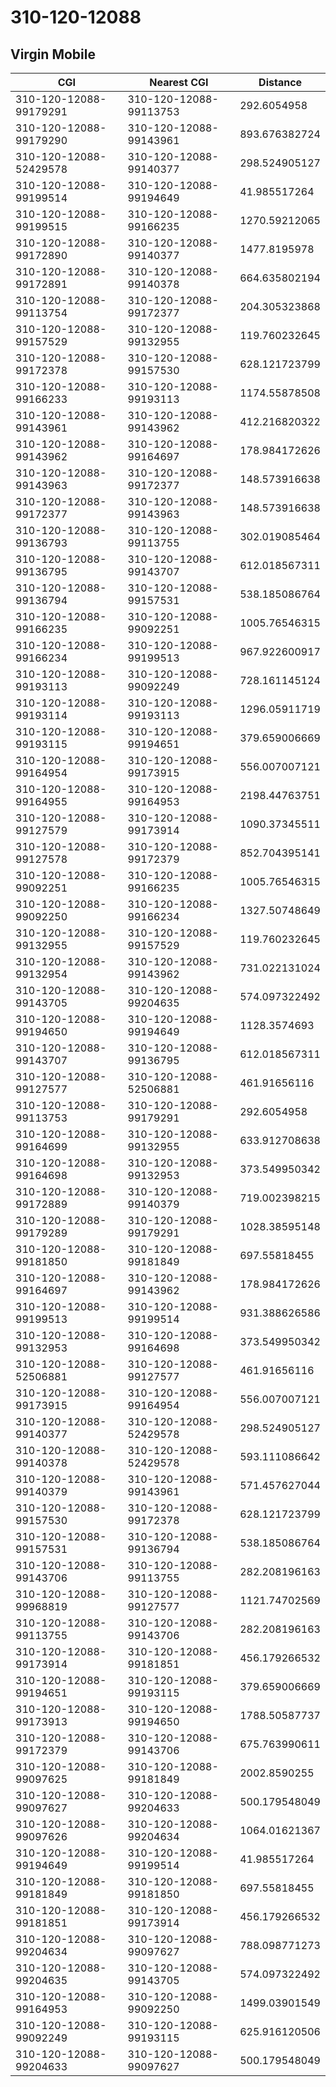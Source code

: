 # 310-120-12088
## Virgin Mobile


| CGI | Nearest CGI | Distance |
|-----|-------------|----------|
| 310-120-12088-99179291 | 310-120-12088-99113753 | 292.6054958 |
| 310-120-12088-99179290 | 310-120-12088-99143961 | 893.676382724 |
| 310-120-12088-52429578 | 310-120-12088-99140377 | 298.524905127 |
| 310-120-12088-99199514 | 310-120-12088-99194649 | 41.985517264 |
| 310-120-12088-99199515 | 310-120-12088-99166235 | 1270.59212065 |
| 310-120-12088-99172890 | 310-120-12088-99140377 | 1477.8195978 |
| 310-120-12088-99172891 | 310-120-12088-99140378 | 664.635802194 |
| 310-120-12088-99113754 | 310-120-12088-99172377 | 204.305323868 |
| 310-120-12088-99157529 | 310-120-12088-99132955 | 119.760232645 |
| 310-120-12088-99172378 | 310-120-12088-99157530 | 628.121723799 |
| 310-120-12088-99166233 | 310-120-12088-99193113 | 1174.55878508 |
| 310-120-12088-99143961 | 310-120-12088-99143962 | 412.216820322 |
| 310-120-12088-99143962 | 310-120-12088-99164697 | 178.984172626 |
| 310-120-12088-99143963 | 310-120-12088-99172377 | 148.573916638 |
| 310-120-12088-99172377 | 310-120-12088-99143963 | 148.573916638 |
| 310-120-12088-99136793 | 310-120-12088-99113755 | 302.019085464 |
| 310-120-12088-99136795 | 310-120-12088-99143707 | 612.018567311 |
| 310-120-12088-99136794 | 310-120-12088-99157531 | 538.185086764 |
| 310-120-12088-99166235 | 310-120-12088-99092251 | 1005.76546315 |
| 310-120-12088-99166234 | 310-120-12088-99199513 | 967.922600917 |
| 310-120-12088-99193113 | 310-120-12088-99092249 | 728.161145124 |
| 310-120-12088-99193114 | 310-120-12088-99193113 | 1296.05911719 |
| 310-120-12088-99193115 | 310-120-12088-99194651 | 379.659006669 |
| 310-120-12088-99164954 | 310-120-12088-99173915 | 556.007007121 |
| 310-120-12088-99164955 | 310-120-12088-99164953 | 2198.44763751 |
| 310-120-12088-99127579 | 310-120-12088-99173914 | 1090.37345511 |
| 310-120-12088-99127578 | 310-120-12088-99172379 | 852.704395141 |
| 310-120-12088-99092251 | 310-120-12088-99166235 | 1005.76546315 |
| 310-120-12088-99092250 | 310-120-12088-99166234 | 1327.50748649 |
| 310-120-12088-99132955 | 310-120-12088-99157529 | 119.760232645 |
| 310-120-12088-99132954 | 310-120-12088-99143962 | 731.022131024 |
| 310-120-12088-99143705 | 310-120-12088-99204635 | 574.097322492 |
| 310-120-12088-99194650 | 310-120-12088-99194649 | 1128.3574693 |
| 310-120-12088-99143707 | 310-120-12088-99136795 | 612.018567311 |
| 310-120-12088-99127577 | 310-120-12088-52506881 | 461.91656116 |
| 310-120-12088-99113753 | 310-120-12088-99179291 | 292.6054958 |
| 310-120-12088-99164699 | 310-120-12088-99132955 | 633.912708638 |
| 310-120-12088-99164698 | 310-120-12088-99132953 | 373.549950342 |
| 310-120-12088-99172889 | 310-120-12088-99140379 | 719.002398215 |
| 310-120-12088-99179289 | 310-120-12088-99179291 | 1028.38595148 |
| 310-120-12088-99181850 | 310-120-12088-99181849 | 697.55818455 |
| 310-120-12088-99164697 | 310-120-12088-99143962 | 178.984172626 |
| 310-120-12088-99199513 | 310-120-12088-99199514 | 931.388626586 |
| 310-120-12088-99132953 | 310-120-12088-99164698 | 373.549950342 |
| 310-120-12088-52506881 | 310-120-12088-99127577 | 461.91656116 |
| 310-120-12088-99173915 | 310-120-12088-99164954 | 556.007007121 |
| 310-120-12088-99140377 | 310-120-12088-52429578 | 298.524905127 |
| 310-120-12088-99140378 | 310-120-12088-52429578 | 593.111086642 |
| 310-120-12088-99140379 | 310-120-12088-99143961 | 571.457627044 |
| 310-120-12088-99157530 | 310-120-12088-99172378 | 628.121723799 |
| 310-120-12088-99157531 | 310-120-12088-99136794 | 538.185086764 |
| 310-120-12088-99143706 | 310-120-12088-99113755 | 282.208196163 |
| 310-120-12088-99968819 | 310-120-12088-99127577 | 1121.74702569 |
| 310-120-12088-99113755 | 310-120-12088-99143706 | 282.208196163 |
| 310-120-12088-99173914 | 310-120-12088-99181851 | 456.179266532 |
| 310-120-12088-99194651 | 310-120-12088-99193115 | 379.659006669 |
| 310-120-12088-99173913 | 310-120-12088-99194650 | 1788.50587737 |
| 310-120-12088-99172379 | 310-120-12088-99143706 | 675.763990611 |
| 310-120-12088-99097625 | 310-120-12088-99181849 | 2002.8590255 |
| 310-120-12088-99097627 | 310-120-12088-99204633 | 500.179548049 |
| 310-120-12088-99097626 | 310-120-12088-99204634 | 1064.01621367 |
| 310-120-12088-99194649 | 310-120-12088-99199514 | 41.985517264 |
| 310-120-12088-99181849 | 310-120-12088-99181850 | 697.55818455 |
| 310-120-12088-99181851 | 310-120-12088-99173914 | 456.179266532 |
| 310-120-12088-99204634 | 310-120-12088-99097627 | 788.098771273 |
| 310-120-12088-99204635 | 310-120-12088-99143705 | 574.097322492 |
| 310-120-12088-99164953 | 310-120-12088-99092250 | 1499.03901549 |
| 310-120-12088-99092249 | 310-120-12088-99193115 | 625.916120506 |
| 310-120-12088-99204633 | 310-120-12088-99097627 | 500.179548049 |
